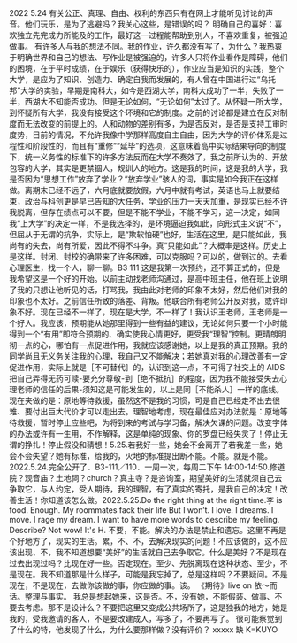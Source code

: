 2022 5.24
有关公正、真理、自由、权利的东西只有在网上才能听见讨论的声音。他们玩乐，是为了逃避吗？我关心这些，是错误的吗？
明确自己的喜好：喜欢独立先完成力所能及的工作，最好这一过程能帮助到别人，不喜欢重复，被强迫做事。
有许多人与我的想法不同。我的作业，许久都没有写了，为什么？我热衷于明确世界和自己的想法、写作业是被强迫的，许多人只将作业看作是障碍，他们的困境，在于平时成绩，在于娱乐（获得快乐的），作业应当是知识的实践，整个大学，是应为了知识、创造力、确定自我而发展的，有人曾在中国进行过“乌托邦”大学的实验，早期是南科大，如今是西湖大学，南科大成功了一半，失败了一半，西湖大不知能否成功。但是无论如何，“无论如何”太过了。从怀疑一所大学，到怀疑所有大学，我没有接受这个环境和它的制度。之前的讨论都是建立在反对制度而无法改变的前提上的。人和动物的差别有多，为是否反对，是否是支持工审时度势，目前的情况，不允许我像中学那样高度自主自由，因为大学的评价体系是过程性和阶段性的，而且有“重修”“延毕”的选项，这意味着高中实际结果导向的制度下，统一义务性的标准下的许多方法反而在大学不奏效了，我之前所认为的、开放包容的大学，其实是更禁锢人，规训人的地方。这是我的时间，这是我的大学，我是否因为“思想工作”放弃了学业？“放弃学业”骇人的词，事实是如今我正在这样做。离期末已经不远了，六月底就要放假，六月中就有考试，英语也马上就要结束，政治与科创更是早已告知的大任务，学业的压力一天天加重，是现实已经不许我脱离，但存在绩点可以不要，但是不能不学业，不能不学习，这一决定，如同我“上大学”的决定一样，不是我选择的，是环境逼迫我如此，向形式主义说“不”，但屈从于无谓的抗争，实际上，是“欺软怕硬”也好，生活在这里，是只能如此，我尚有的失去，尚有所爱，因此不得不斗争。真“只能如此”？大概率是这样。历史上是这样。封闭、封校的确带来了许多困难，可以克服吗？可以的，做到过的。去看心理医生，找一个人，聊一聊。B3 111 这是我第一次预约，还不算正式的，但是我希望这是一个好的开始。以前主动找老师沟通过，是高中班主任，他在班上说明了我的只想让他听见的话，打骂我，我由此对老师的印象不太好，然后他们对我的印象也不太好。之前信任所致的落差、背叛。他联合所有老师公开反对我，或许印象不好。现在已经不一样了，现在是大学，不一样了！我认识王老师，王老师是一个好人。我应该，预期能从她那里得到一些有益的建议，无论如何只要一个小时能得到一个“有用”即符合预期的、确实使我心情更好，更受我“理智”控制。更晴朗明彻一点的心，哪怕有一点促进作用，我就应该感谢她，以上是我的真正预期。我的同学尚且无义务关注我的心理，我自己又不能解决；若她真对我的心理改善有一定促进作用，实际上就是［不可替代］的，认识到这一点，不可得了社交上的 AIDS 把自己弄得无药可赎-要充分尊敬-到［绝不抵抗］的程度，因为我不能接受失去心理老师的信任的后果-须知这是可能发生的，以上是同［不能杀人］一样的底线。现在夹做的是：原地等待救援，虽然这不是我的习惯，可是自己已经走不出去很难、要付出巨大代价才可以走出去。理智地考虑，现在最佳应对办法就是：原地等待救援，暂时停止应些吧，为将到来的考试与学习备，解决欠课的问题。改变字体的办法或许有一生用，不作解释，这是单纯的现象、你的罗盘已经失灵了！停止无谓的挣扎！停止假没和猜想！5.25.若我好一些，她会不会离开了若我差一些，她会不会失望？她有标准，给我的，火地的标准提出断不能。不能。就是不能。2022.5.24.完全公开了．B3-111／110．一周一次，每周二下午 14:00-14:50.修道院？观音庙？土地祠？church？真主寺？是咨询室，期望美好的生活就须自己去争取它，与人约定，受人期待，我的理智，有了真实的寄托，是我自己的决定！改善生活！你知道该怎么做。2022.5.25.Do the right thing at the right time.李 is food. Enough. My roommates fack their life But I won’t. I love. I dreams. I move. I rage my dream. I want to have more words to describe my feeling. Describe? Not wow! It's H. 不要，不能。解决的办法是禁止和遗忘。这里不再是个好地方了，现实的生活。累，不、不，去解决现实的问题！不应该做的，这不应该出现、不，我不知道想要“美好”的生活就自己去争取它。什么是美好？不是现在过去出现过吗？比现在好一些。否定现在。至少、先脱离现在这种状态、至少，不是现在。我不知道那是什么样子，可能是我忘掉了，总是这样吗？不要疑问。不是现在，不是现在，去做你该做的事，你应做的事。该。
《期待》live on 依～而话。整理与事实。
我总是想起她来，这是否。不，没有她，不能假装、做事、不要去考虑。那不是设计么？不要把这里又变成公共场所了，这是独我的地方，她是我的，受我邀请的客人，不是要改建成人，写多了，不要再写了。
很可能察觉到了什么的特，他发现了什么，为什么要那样做？没有评价？
xxxxx 缺
K=KUYO
